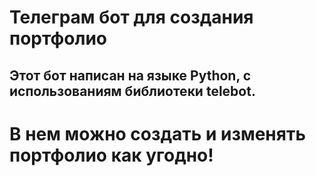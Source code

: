 # Телеграм бот для создания портфолио
## Этот бот написан на языке Python, с использованиям библиотеки telebot.
# В нем можно создать и изменять портфолио как угодно!

